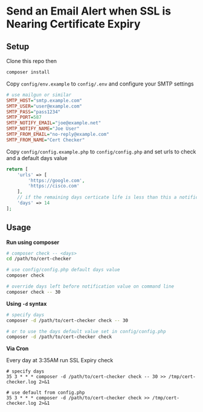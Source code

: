 # Send an Email Alert when SSL is Nearing Certificate Expiry

## Setup

Clone this repo then
```sh
composer install
```

Copy `config/env.example` to `config/.env`  and configure your SMTP settings

```ini
# use mailgun or similar
SMTP_HOST="smtp.example.com"
SMTP_USER="user@example.com"
SMTP_PASS="pass1234"
SMTP_PORT=587
SMTP_NOTIFY_EMAIL="joe@example.net"
SMTP_NOTIFY_NAME="Joe User"
SMTP_FROM_EMAIL="no-reply@example.com"
SMTP_FROM_NAME="Cert Checker"
```

Copy `config/config.example.php` to `config/config.php` and set urls to check and a default days value

```php
return [
    'urls' => [
        'https://google.com',
        'https://cisco.com'
    ],
    // if the remaining days certicate life is less than this a notification will be sent
    'days' => 14
];
```

## Usage

**Run using composer**

```sh
# composer check -- <days>
cd /path/to/cert-checker

# use config/config.php default days value
composer check

# override days left before notification value on command line
composer check -- 30
```


**Using `-d` syntax**


```sh
# specify days
composer -d /path/to/cert-checker check -- 30

# or to use the days default value set in config/config.php
composer -d /path/to/cert-checker check
```


**Via Cron**

Every day at 3:35AM run SSL Expiry check

```
# specify days
35 3 * * * composer -d /path/to/cert-checker check -- 30 >> /tmp/cert-checker.log 2>&1

# use default from config.php
35 3 * * * composer -d /path/to/cert-checker check >> /tmp/cert-checker.log 2>&1
```
